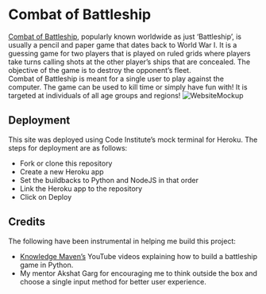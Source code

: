 # Combat of Battleship
<a href="https://combat-of-battleship.herokuapp.com/" target="_blank">Combat of Battleship</a>, popularly known worldwide as just ‘Battleship’, is usually a pencil and paper game that dates back to World War I. It is a guessing game for two players that is played on ruled grids where players take turns calling shots at the other player’s ships that are concealed. The objective of the game is to destroy the opponent’s fleet.
<br>
Combat of Battleship is meant for a single user to play against the computer. The game can be used to kill time or simply have fun with! It is targeted at individuals of all age groups and regions!
![WebsiteMockup](https://user-images.githubusercontent.com/116716786/225623836-5e05fb86-4bf3-4605-97a6-0fcb109b897c.png)
## Deployment
This site was deployed using Code Institute’s mock terminal for Heroku. The steps for deployment are as follows:
- Fork or clone this repository 
- Create a new Heroku app
- Set the buildbacks to Python and NodeJS in that order
- Link the Heroku app to the repository 
- Click on Deploy
## Credits
The following have been instrumental in helping me build this project:
- <a href=" https://www.youtube.com/@KnowledgeMavens" target="_blank">Knowledge Maven’s</a> YouTube videos explaining how to build a battleship game in Python.
- My mentor Akshat Garg for encouraging me to think outside the box and choose a single input method for better user experience.
